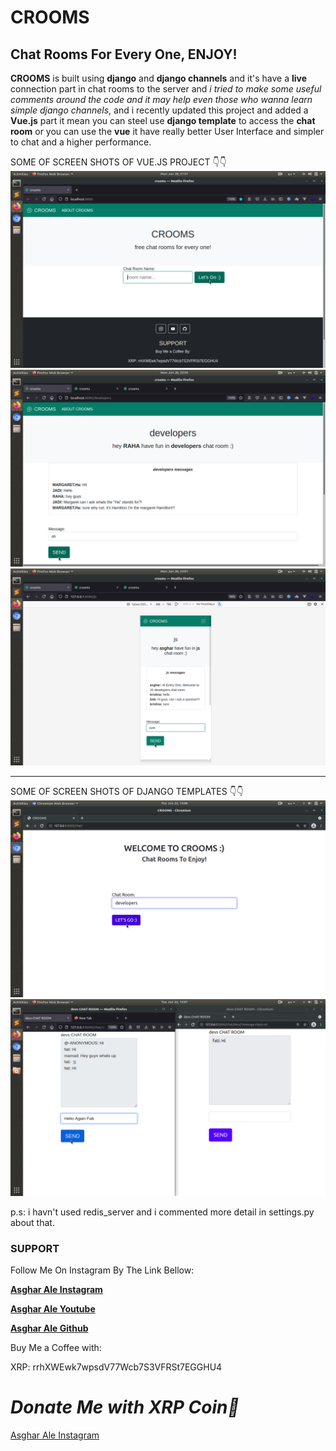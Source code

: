 # CROOMS
## Chat Rooms For Every One, ENJOY!

**CROOMS** is built using **django** and **django channels** and it's have a **live** connection part in chat rooms to the server and *i tried to make some useful comments around the code and it may help even those who wanna learn simple django channels*, and i recently updated this project and added a **Vue.js** part it mean you can steel use **django template** to access the **chat room** or you can use the **vue** it have really better User Interface and simpler to chat and a higher performance.

SOME OF SCREEN SHOTS OF VUE.JS PROJECT 👇👇
![crooms home page](https://github.com/asghara04/crooms/blob/master/IMAGES/vue-chat.png)
![crooms chat room page](https://github.com/asghara04/crooms/blob/master/IMAGES/vue-devs.png)
![crooms phone version chat page](https://github.com/asghara04/crooms/blob/master/IMAGES/phone-version.png)

----
SOME OF SCREEN SHOTS OF DJANGO TEMPLATES 👇👇
![crooms home page](https://github.com/asghara04/crooms/blob/master/IMAGES/chat.png)
![crooms chat room page](https://github.com/asghara04/crooms/blob/master/IMAGES/devs-room.png)


p.s: i havn't used redis_server and i commented more detail in settings.py about that.

### SUPPORT

Follow Me On Instagram By The Link Bellow:

[**Asghar Ale Instagram**](https://instagram.com/asghar.a04/)

[**Asghar Ale Youtube**](https://m.youtube.com/channel/UCH7JSiiuMVFLYRrO5n3UchA)

[**Asghar Ale Github**](https://github.com/asghara04/)


Buy Me a Coffee with:

XRP: rrhXWEwk7wpsdV77Wcb7S3VFRSt7EGGHU4

*Donate Me with XRP Coin💖*
=======
[Asghar Ale Instagram](https://instagram.com/asghar.a04/)
